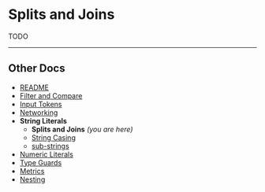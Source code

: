 # Splits and Joins

TODO

---

## Other Docs

- [README](../README.md)
- [Filter and Compare](./filter-and-compare.md)
- [Input Tokens](./input-and-output-tokens.md)
- [Networking](./networking.md)
- **String Literals**
  - **Splits and Joins** _(you are here)_
  - [String Casing](./string-casing.md)
  - [sub-strings](./sub-strings.md)
- [Numeric Literals](./numeric-literals.md)
- [Type Guards](./type-guards.md)
- [Metrics](./metrics.md)
- [Nesting](./nesting.md)
